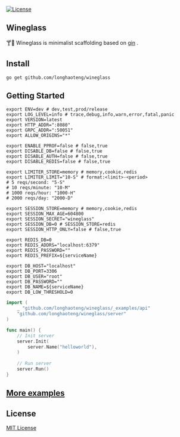 [![License](https://img.shields.io/badge/license-MIT-green)](https://github.com/longhaoteng/wineglass/blob/master/LICENSE)

## Wineglass

🍸🍹 Wineglass is minimalist scaffolding based on [gin](https://github.com/gin-gonic/gin) .

## Install
```shell
go get github.com/longhaoteng/wineglass
```

## Getting Started
```shell
export ENV=dev # dev,test,prod/release
export LOG_LEVEL=info # trace,debug,info,warn,error,fatal,panic
export VERSION=latest
export HTTP_ADDR=":8080"
export GRPC_ADDR=":50051"
export ALLOW_ORIGINS="*"

export ENABLE_PPROF=false # false,true
export DISABLE_DB=false # false,true
export DISABLE_AUTH=false # false,true
export DISABLE_REDIS=false # false,true

export LIMITER_STORE=memory # memory,cookie,redis
export LIMITER_LIMIT="10-S" # format:<limit>-<period>
# 5 reqs/second: "5-S"
# 10 reqs/minute: "10-M"
# 1000 reqs/hour: "1000-H"
# 2000 reqs/day: "2000-D"

export SESSION_STORE=memory # memory,cookie,redis
export SESSION_MAX_AGE=604800
export SESSION_SECRET="wineglass"
export SESSION_DB=0 # SESSION_STORE=redis
export SESSION_HTTP_ONLY=false # false,true

export REDIS_DB=0
export REDIS_ADDRS="localhost:6379"
export REDIS_PASSWORD=""
export REDIS_PREFIX=${serviceName}

export DB_HOST="localhost"
export DB_PORT=3306
export DB_USER="root"
export DB_PASSWORD=""
export DB_NAME=${serviceName}
export DB_LOW_THRESHOLD=0
```

```go
import (
    _ "github.com/longhaoteng/wineglass/_examples/api"
    "github.com/longhaoteng/wineglass/server"
)

func main() {
    // Init server
    server.Init(
        server.Name("helloworld"),
    )
    
    // Run server
    server.Run()
}
```

## [More examples](https://github.com/longhaoteng/wineglass/blob/master/_examples)

## License
[MIT License](https://github.com/longhaoteng/wineglass/blob/master/LICENSE)